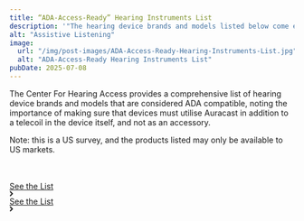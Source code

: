 ```yaml
---
title: “ADA-Access-Ready” Hearing Instruments List
description: '"The hearing device brands and models listed below come equipped with a telecoil, and some have added Auracast capability. Instruments that have a telecoil in an accessory are not included because they are one more thing to remember, charge, and troubleshoot – as well as adding complexity and barriers for individuals with limited dexterity, limited cognitive abilities, or limited tech familiarity."'
alt: "Assistive Listening"
image:
  url: "/img/post-images/ADA-Access-Ready-Hearing-Instruments-List.jpg"
  alt: "ADA-Access-Ready Hearing Instruments List"
pubDate: 2025-07-08
---
```


The Center For Hearing Access provides a comprehensive list of hearing device brands and models that are considered ADA compatible, noting the importance of making sure that devices must utilise Auracast in addition to a telecoil in the device itself, and not as an accessory.

Note: this is a US survey, and the products listed may only be available to US markets.

   <div class="home-b-button-wrap" style="margin-top:3rem;">
          <a href="https://centerforhearingaccess.org/wp-content/uploads/ADA-Access-Ready-Hearing-Instruments-List.pdf" class="cta-main accent w-inline-block">
            <div class="button-animation-hide">
              <div class="button-animation-wrap">
                <div class="button-content-tile">
                  <div>See the List</div>
                  <div class="button-arrow w-embed">
                    <svg
                      width="7"
                      height="10"
                      viewBox="0 0 7 10"
                      fill="none"
                      xmlns="http://www.w3.org/2000/svg"
                    >
                      <path
                        d="M1 9L5 5L1 1"
                        stroke="currentColor"
                        stroke-width="2"></path>
                    </svg>
                  </div>
                </div>
                <div class="button-content-tile">
                  <div>See the List</div>
                  <div class="button-arrow w-embed">
                    <svg
                      width="7"
                      height="10"
                      viewBox="0 0 7 10"
                      fill="none"
                      xmlns="http://www.w3.org/2000/svg"
                    >
                      <path
                        d="M1 9L5 5L1 1"
                        stroke="currentColor"
                        stroke-width="2"></path>
                    </svg>
                  </div>
                </div>
              </div>
            </div>
          </a>
        </div>
